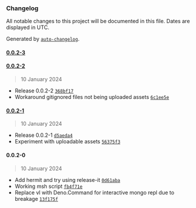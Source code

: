 ### Changelog

All notable changes to this project will be documented in this file. Dates are displayed in UTC.

Generated by [`auto-changelog`](https://github.com/CookPete/auto-changelog).

#### [0.0.2-3](https://github.com/zph/msh/compare/0.0.2-2...0.0.2-3)

#### [0.0.2-2](https://github.com/zph/msh/compare/0.0.2-1...0.0.2-2)

> 10 January 2024

- Release 0.0.2-2 [`368bf17`](https://github.com/zph/msh/commit/368bf17d925419608c006a0fc87aa4d69baafefe)
- Workaround gitignored files not being uploaded assets [`6c1ee5e`](https://github.com/zph/msh/commit/6c1ee5eec5cf17050e0a9a516bb0ff8ac571b6ae)

#### [0.0.2-1](https://github.com/zph/msh/compare/0.0.2-0...0.0.2-1)

> 10 January 2024

- Release 0.0.2-1 [`d5aeda4`](https://github.com/zph/msh/commit/d5aeda49e9951cc29a70b55773f42b2a59192afc)
- Experiment with uploadable assets [`56375f3`](https://github.com/zph/msh/commit/56375f37759c6ef32d9267da1928a3f4ec566c7c)

#### 0.0.2-0

> 10 January 2024

- Add hermit and try using release-it [`0d61aba`](https://github.com/zph/msh/commit/0d61aba84ce461d8f593857b2d115f1d8e603767)
- Working msh script [`fb4f71e`](https://github.com/zph/msh/commit/fb4f71ea5067ec6bc4d51d71b4dfeaa6fbb48c62)
- Replace vl with Deno.Command for interactive mongo repl due to breakage [`13f175f`](https://github.com/zph/msh/commit/13f175ffda41bc3bc960fa8e4ebe5d77fe1064e6)
